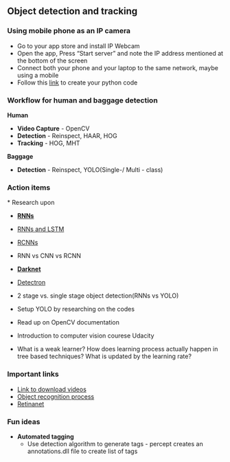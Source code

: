 <h2>Object detection and tracking</h2>


<h3>Using mobile phone as an IP camera</h3>

* Go to your app store and install IP Webcam
* Open the app, Press “Start server” and note the IP address mentioned at the bottom of the screen
* Connect both your phone and your laptop to the same network, maybe using a mobile 
* Follow this [link](https://www.hackster.io/peter-lunk/how-to-use-the-android-ip-webcam-app-with-python-opencv-45f28f) to create your python code



<h3>Workflow for human and baggage detection</h3>

**Human**
* **Video Capture** - OpenCV
* **Detection** - Reinspect, HAAR, HOG
* **Tracking** - HOG, MHT

**Baggage**
* **Detection** - Reinspect, YOLO(Single-/ Multi - class)

<h3>Action items</h3> 
* Research upon

  * [**RNNs**](https://wiki.tum.de/display/lfdv/Recurrent+Neural+Networks+-+Combination+of+RNN+and+CNN)
  * [RNNs and LSTM](https://en.wikipedia.org/wiki/Recurrent_neural_network)
  * [RCNNs](https://towardsdatascience.com/learn-rcnns-with-this-toy-dataset-be19dce380ec)
  * RNN vs CNN vs RCNN
  * [**Darknet**](https://pjreddie.com/darknet/)
  * [Detectron](https://github.com/facebookresearch/Detectron)
  * 2 stage vs. single stage object detection(RNNs vs YOLO)

* Setup YOLO by researching on the codes
* Read up on OpenCV documentation
* Introduction to computer vision courese Udacity
* What is a weak learner? How does learning process actually happen in tree based techniques? What is updated by the learning rate?


<h3>Important links</h3>

* [Link to download videos](https://www.videezy.com/)
* [Object recognition process](https://www.quora.com/Computer-Vision-What-are-the-fastest-object-recognition-algorithms-in-Python)
* [Retinanet](https://www.youtube.com/watch?v=44tlnmmt3h0)


<h3>Fun ideas</h3>

* **Automated tagging**
  * Use detection algorithm to generate tags - percept creates an annotations.dll file to create list of tags
